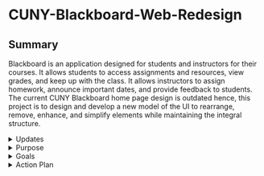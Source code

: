 # CUNY-Blackboard-Web-Redesign
## Summary
Blackboard is an application designed for students and instructors for their courses. It allows students to access assignments and resources, view grades, and keep up with the class. It allows instructors to assign homework, announce important dates, and provide feedback to students. The current CUNY Blackboard home page design is outdated hence, this project is to design and develop a new model of the UI to rearrange, remove, enhance, and simplify elements while maintaining the integral structure.

<details>
  <summary> Updates </summary>
  <details>
    <summary> January 20th, 2023 </summary>
    Project initiated. There's a rough idea of what the new design and widgets will look like. Keeping the current layout is something to keep in mind. Before digitalizing the design, I would like to create hand drawn drafts first. <br><br>Uploaded <a href="https://github.com/dyzhao1011/CUNY-Blackboard-Web-Redesign/blob/main/Rough%20Drafts/Home%20Page%20General%20Format.pdf">Home Page General Format</a> that displays sections of where content would go on the website. <br> Uploaded <a href="https://github.com/dyzhao1011/CUNY-Blackboard-Web-Redesign/blob/main/Rough%20Drafts/Widget%20Redesign.pdf">Widget Redesign</a> <br> Uploaded <a href="https://github.com/dyzhao1011/CUNY-Blackboard-Web-Redesign/blob/main/Rough%20Drafts/Home%20Page%20General%20Format.pdf">Complete Home Page Example</a> which is a rough draft of what the website would look like with the widgets in place and the footer. <br><br> Drafts by hand is completed. The next step is to digitialize the draft. The designs aren't final and there are things that I potentially might change or add.
    
  </details>
  
  <details>
    <summary> January 21th, 2023 </summary>
    For the digital drafts, Figma will be used. This process was much faster than anticipated as it was done swiftly. A complete home page example was produced and some features where changed along the way. These include:
    
   - Modification of the "Important Dates" icon to change from colors to icons, add a setting option where user can customize
   * Added a new widget called "Online Synchronous" which contains an online class, its meeting date and link
   + Added a settings option for Tools where users can customize
   - Added a "Back to Top" tab between main screen and footer where user can click and it will go to the top 
   
   Uploaded <a href="https://github.com/dyzhao1011/CUNY-Blackboard-Web-Redesign/blob/main/Digital%20Drafts/Home%20Page%20Example.pdf"> Home Page Example </a> <br>Created <a href="https://github.com/dyzhao1011/CUNY-Blackboard-Web-Redesign/tree/main/Digital%20Drafts/Widgets">Widgets</a> folder than will contain all of the redesigned widgets as well as variants. <br> Uploaded <a href="https://github.com/dyzhao1011/CUNY-Blackboard-Web-Redesign/tree/main/Digital%20Drafts/Widgets/%22My%20Courses%22%20Design%20%231">"My Courses" Design #1</a> <br> Uploaded <a href="https://github.com/dyzhao1011/CUNY-Blackboard-Web-Redesign/tree/main/Digital%20Drafts/Widgets/%22My%20Courses%22%20Design%20%232">"My Courses" Design #2</a> which has a complete set of design aside from the teacher and setting mode. <br> Uploaded <a href="https://github.com/dyzhao1011/CUNY-Blackboard-Web-Redesign/tree/main/Digital%20Drafts/Widgets/%22Online%20BookStore%22"> "Online Bookstore" </a> Uploaded <a href="https://github.com/dyzhao1011/CUNY-Blackboard-Web-Redesign/tree/main/Icons"> Icon</a> which contains all the icons and images used. <br><br> The 2 widgets "My Courses" and "Onine Bookstore" recieved their own design folder because they are essential widgets targets for this project. Other widgets, except "Important Dates" won't recieve their own folder or file because they're designs won't be changed or is simple. The next steps is to create "Important Dates" widget folder. 
    
  </details>

  <details>
    <summary> January 23rd, 2023 </summary>
    Completed the "Important Dates" widget folder and made updates to the completed home page. These include:  
    
   - Added an arrow to the header of some widgets that users can manually click to condense or expand the widget
   * Addition of a tab in the navigation section, under the profile, called "Go To..."when hovered, displays a drop down menu that contains links of important websites
  
   The next step is to create the designs for the different modes of the widgets, the "Go To..." tab, and the profile drop down menu.
    
  </details>
</details>

<details>
  <summary> Purpose </summary>
  Blackboard is a powerful tool for students and instructors to interact. The current UI has many displaced navigation tabs, excess information, and outdated widgets. The purpose of this project is to make the CUNY Blacbkboard home page easier for students and instructors to navigate through Blackboard. While this project mainly focuses on the home page, other pages are in consideration of a redesign. In addition, the simplicity and the structure of the current home page will be maintained.

</details>

<details>
  <summary> Goals </summary>
  The goals of this project is to reorange, remove, enhance, and simplify the UI and the widgets. Here is a list of the goals:  
  
  - Create a footer at the bottom of the web page that contains related resources and support
  * Replace the current navigation tabs with more important tabs
  + Redesign the drop down menu near the profile
  - Redesign/rename/keep current widgets
  * Improve the visibility of voice over feature
  + Keep the current layout

</details>

<details>
  <summary> Action Plan </summary>   
  
  - [x] Gather all of the new features/information
  - [x] Create a rough draft by hand
  - [x] Transfer the draft to a digital draft
  - [ ] Create diagrams for all user interact features
  - [ ] Finalize digital draft
  - [ ] Develop the digital draft into a static website
  - [ ] Develop the user interacting website

</details>

